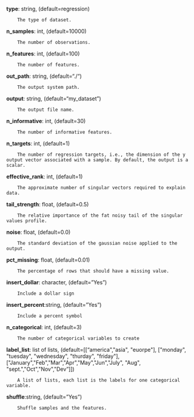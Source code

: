 **type**: string, (default=regression)

		The type of dataset.

**n_samples**: int, (default=10000)

		The number of observations.

**n_features**: int, (default=100)

		The number of features.

**out_path**: string, (default=“./“)

		The output system path.

**output**: string, (default=“my_dataset”)

		The output file name.

**n_informative**: int, (default=30)

		The number of informative features.

**n_targets**: int, (default=1)

		The number of regression targets, i.e., the dimension of the y output vector associated with a sample. By default, the output is a scalar.

**effective_rank**: int, (default=1)

		The approximate number of singular vectors required to explain data.

**tail_strength**: float, (default=0.5)

		The relative importance of the fat noisy tail of the singular values profile.

**noise**: float, (default=0.0)

		The standard deviation of the gaussian noise applied to the output.

**pct_missing**: float, (default=0.01)

		The percentage of rows that should have a missing value.

**insert_dollar**: character, (default=”Yes”)

		Include a dollar sign

**insert_percent**:string, (default=”Yes”)

		Include a percent symbol

**n_categorical**: int, (default=3)

		The number of categorical variables to create

**label_list**: list of lists, (default=[[“america","asia", "euorpe"], ["monday", "tuesday", "wednesday", "thurday", "friday"], ["January","Feb","Mar","Apr","May","Jun","July", "Aug", "sept.","Oct","Nov","Dev”]])

		A list of lists, each list is the labels for one categorical variable.

**shuffle**:string, (default=”Yes”)

		Shuffle samples and the features.

